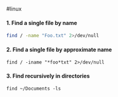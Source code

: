 #linux 

#### 1. Find a single file by name

```bash
find / -name "Foo.txt" 2>/dev/null
```

#### 2. Find a single file by approximate name

```shell
find / -iname "*foo*txt" 2>/dev/null
```

#### 3. Find recursively in directories

```shell
find ~/Documents -ls
```


